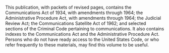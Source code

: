 This publication, with packets of revised pages, contains the Communications Act of 1934, with amendments through 1964; the Administrative Procedure Act, with amendments through 1964; the Judicial Review Act; the Communications Satellite Act of 1962; and selected sections of the Criminal Code pertaining to communications. It also contains indexes to the Communications Act and the Administrative Procedure Act. Persons who do not have ready access to the United States Code, or who refer frequently to these materials, may find this volume to be useful.

